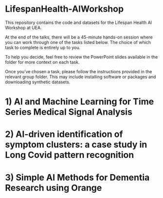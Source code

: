 # LifespanHealth-AIWorkshop
This repository contains the code and datasets for the Lifespan Health AI Workshop at UEA.

At the end of the talks, there will be a 45-minute hands-on session where you can work through one of the tasks listed below. The choice of which task to complete is entirely up to you.

To help you decide, feel free to review the PowerPoint slides available in the folder for more context on each task.

Once you’ve chosen a task, please follow the instructions provided in the relevant group folder. This may include installing software or packages and downloading synthetic datasets.

# 1) AI and Machine Learning for Time Series Medical Signal Analysis

# 2) AI-driven identification of symptom clusters: a case study in Long Covid pattern recognition


# 3) Simple AI Methods for Dementia Research using Orange
